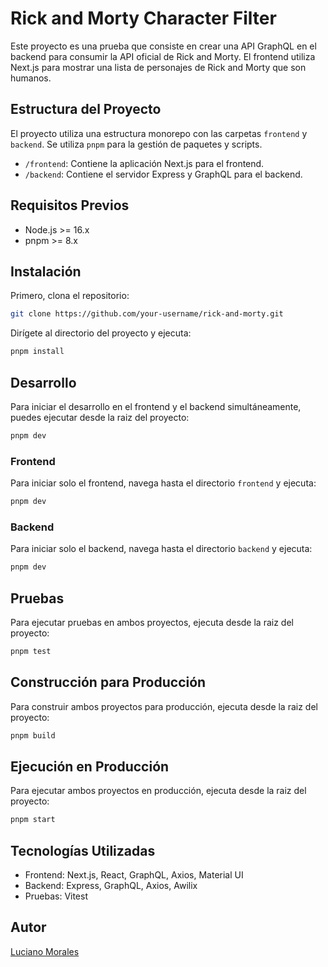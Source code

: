 # Rick and Morty Character Filter

Este proyecto es una prueba que consiste en crear una API GraphQL en el backend para consumir la API oficial de Rick and Morty. El frontend utiliza Next.js para mostrar una lista de personajes de Rick and Morty que son humanos.

## Estructura del Proyecto

El proyecto utiliza una estructura monorepo con las carpetas `frontend` y `backend`. Se utiliza `pnpm` para la gestión de paquetes y scripts.

- `/frontend`: Contiene la aplicación Next.js para el frontend.
- `/backend`: Contiene el servidor Express y GraphQL para el backend.

## Requisitos Previos

- Node.js >= 16.x
- pnpm >= 8.x

## Instalación

Primero, clona el repositorio:

```bash
git clone https://github.com/your-username/rick-and-morty.git
```

Dirígete al directorio del proyecto y ejecuta:

```bash
pnpm install
```

## Desarrollo

Para iniciar el desarrollo en el frontend y el backend simultáneamente, puedes ejecutar desde la raiz del proyecto:

```bash
pnpm dev
```

### Frontend

Para iniciar solo el frontend, navega hasta el directorio `frontend` y ejecuta:

```bash
pnpm dev
```

### Backend

Para iniciar solo el backend, navega hasta el directorio `backend` y ejecuta:

```bash
pnpm dev
```

## Pruebas

Para ejecutar pruebas en ambos proyectos, ejecuta desde la raiz del proyecto:

```bash
pnpm test
```

## Construcción para Producción

Para construir ambos proyectos para producción, ejecuta desde la raiz del proyecto:

```bash
pnpm build
```

## Ejecución en Producción

Para ejecutar ambos proyectos en producción, ejecuta desde la raiz del proyecto:

```bash
pnpm start
```

## Tecnologías Utilizadas

- Frontend: Next.js, React, GraphQL, Axios, Material UI
- Backend: Express, GraphQL, Axios, Awilix
- Pruebas: Vitest

## Autor

[Luciano Morales](https://github.com/luc-mo)
